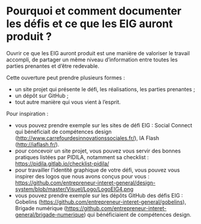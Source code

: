 # Pourquoi et comment documenter les défis et ce que les EIG auront produit ?
                                                                                                                                                                                                                                                         
Ouvrir ce que les EIG auront produit est une manière de valoriser le travail accompli, de partager un même niveau d’information entre toutes les parties prenantes et d’être redevable.

Cette ouverture peut prendre plusieurs formes :
- un site projet qui présente le défi, les réalisations, les parties prenantes ; 
- un dépôt sur GitHub ;
- tout autre manière qui vous vient à l’esprit.

Pour inspiration : 
- vous pouvez prendre exemple sur les sites de défi EIG : Social Connect qui bénéficiait de compétences design (http://www.carrefourdesinnovationssociales.fr/), IA Flash (http://iaflash.fr/).
- pour concevoir un site projet, vous pouvez vous servir des bonnes pratiques listées par PIDILA, notamment sa checklist : https://pidila.gitlab.io/checklist-pidila/  
- pour travailler l’identité graphique de votre défi, vous pouvez vous inspirer des logos que nous avons conçus pour vous : https://github.com/entrepreneur-interet-general/design-system/blob/master/Visuel/Logo/LogoEIG4.png 
- vous pouvez prendre exemple sur les dépôts GitHub des défis EIG : Gobelins (https://github.com/entrepreneur-interet-general/gobelins), Brigade numérique (https://github.com/entrepreneur-interet-general/brigade-numerique) qui bénéficiaient de compétences design.